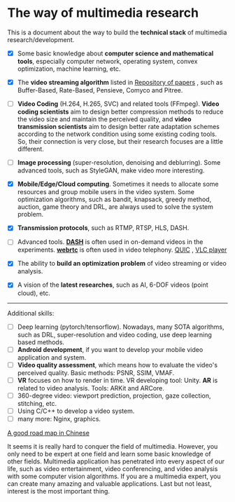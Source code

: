 # The way of multimedia research

This is a document about the way to build the **technical stack** of multimedia research/development.

- [x] Some basic knowledge about **computer science and mathematical tools**, especially computer network, operating system, convex optimization, machine learning, etc.

- [x] The **video streaming algorithm** listed in [Repository of papers](https://github.com/jinyucn/Video-Streaming-Research/blob/main/Repository%20of%20papers.md) , such as Buffer-Based, Rate-Based, Pensieve, Comyco and Pitree.
- [ ] **Video Coding** (H.264, H.265, SVC) and related tools (FFmpeg). **Video coding scientists** aim to design better compression methods to reduce the video size and maintain the perceived quality, and **video transmission scientists** aim to design better rate adaptation schemes according to the network condition using some existing coding tools. So, their connection is very close, but their research focuses are a little different.
- [ ] **Image processing** (super-resolution, denoising and deblurring). Some advanced tools, such as StyleGAN, make video more interesting.
- [x] **Mobile/Edge/Cloud computing**. Sometimes it needs to allocate some resources and group mobile users in the video system. Some optimization algorithms, such as bandit, knapsack, greedy method, auction, game theory and DRL, are always used to solve the system problem.
- [x] **Transmission protocols**, such as RTMP, RTSP, HLS, DASH.
- [ ] Advanced tools. [**DASH**](https://github.com/Dash-Industry-Forum/dash.js) is often used in on-demand videos in the experiments. [**webrtc**](https://webrtc.org/) is often used in video telephony. [QUIC](https://www.chromium.org/quic) ,  [VLC player](https://www.videolan.org/)
- [x] The ability to **build an optimization problem** of video streaming or video analysis.
- [x] A vision of the **latest researches**, such as AI, 6-DOF videos (point cloud), etc.

------------------------------------------------------------------------------------------------------------------------------------------------------

Additional skills:

- [ ] Deep learning (pytorch/tensorflow). Nowadays, many SOTA algorithms, such as DRL, super-resolution and video coding, use deep learning based methods.
- [ ] **Android development**, if you want to develop your mobile video application and system.
- [ ] **Video quality assessment**, which means how to evaluate the video's perceived quality. Basic methods: PSNR, SSIM, VMAF.
- [ ] **VR** focuses on how to render in time. VR developing tool: Unity. **AR** is related to video analysis. Tools: ARKit and ARCore.
- [ ] 360-degree video: viewport prediction, projection, gaze collection, stitching, etc.
- [ ] Using C/C++ to develop a video system.
- [ ] many more: Nginx, graphics.

[A good road map in Chinese](https://zhuanlan.zhihu.com/p/354676754) 



It seems it is really hard to conquer the field of multimedia. However, you only need to be expert at one field and learn some basic knowledge of other fields. Multimedia application has penetrated into every aspect of our life, such as video entertainment, video conferencing, and video analysis with some computer vision algorithms. If you are a multimedia expert, you can create many amazing and valuable applications. Last but not least, interest is the most important thing.

